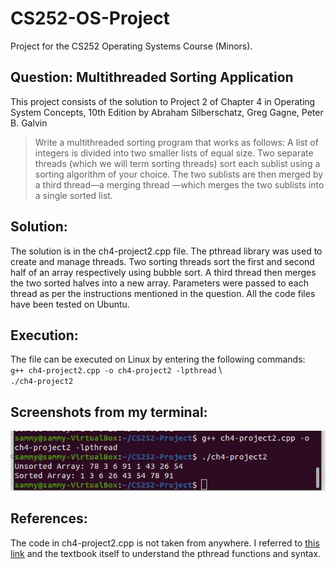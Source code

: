 # CS252-OS-Project

Project for the CS252 Operating Systems Course (Minors).

## Question: Multithreaded Sorting Application 

This project consists of the solution to Project 2 of Chapter 4 in 
Operating System Concepts, 10th Edition by Abraham Silberschatz, Greg Gagne, Peter B. Galvin

> Write a multithreaded sorting program that works as follows: A list of integers is divided into two smaller lists of equal size. Two separate threads (which we will 
> term sorting threads) sort each sublist using a sorting algorithm of your choice. The two sublists are then merged by a third thread—a merging thread —which merges the 
> two sublists into a single sorted list.

## Solution: 
The solution is in the ch4-project2.cpp file. The pthread library was used to create and manage threads. Two sorting threads sort the first and second half of an array 
respectively using bubble sort. A third thread then merges the two sorted halves into a new array. Parameters were passed to each thread as per the instructions mentioned 
in the question. All the code files have been tested on Ubuntu.

## Execution:
The file can be executed on Linux by entering the following commands:  
      `g++ ch4-project2.cpp -o ch4-project2 -lpthread` \      
      `./ch4-project2`
      
## Screenshots from my terminal:
![Terminal Image](/images/terminal-img.jpeg)
## References:
The code in ch4-project2.cpp is not taken from anywhere. 
I referred to [this link](https://github.com/SLynne/CSc4320_OperatingSystems/blob/master/Assignment_2_SourceCode.c) and the textbook itself to understand the pthread
functions and syntax.



